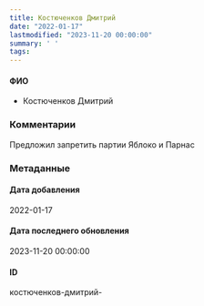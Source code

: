 ```yaml
---
title: Костюченков Дмитрий
date: "2022-01-17"
lastmodified: "2023-11-20 00:00:00"
summary: ' '
tags: 
---
```

<!--# pp1-->
<!--## Фигурант-->
<!--### Личные данные-->
#### ФИО
- Костюченков Дмитрий
### Комментарии
Предложил запретить партии Яблоко и Парнас
### Метаданные
#### Дата добавления
2022-01-17
#### Дата последнего обновления
2023-11-20 00:00:00
#### ID
костюченков-дмитрий-
<!--## END;-->
